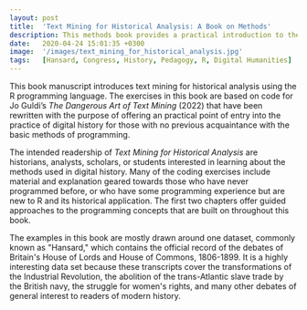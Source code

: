 ```yaml
---
layout: post
title:  'Text Mining for Historical Analysis: A Book on Methods'
description: This methods book provides a practical introduction to the R programming language for text mining historical records. And more than just a code cookbook, it offers a critical perspective to handling our human history. It is the companion guide to The Dangerous Art of Text Mining by Jo Guldi.
date:   2020-04-24 15:01:35 +0300
image:  '/images/text_mining_for_historical_analysis.jpg'
tags:   [Hansard, Congress, History, Pedagogy, R, Digital Humanities]
---
```


This book manuscript introduces text mining for historical analysis using the R programming language. The exercises in this book are based on code for Jo Guldi’s _The Dangerous Art of Text Mining_ (2022) that have been rewritten with the purpose of offering an practical point of entry into the practice of digital history for those with no previous acquaintance with the basic methods of programming.

The intended readership of _Text Mining for Historical Analysis_ are historians, analysts, scholars, or students interested in learning about the methods used in digital history. Many of the coding exercises include material and explanation geared towards those who have never programmed before, or who have some programming experience but are new to R and its historical application. The first two chapters offer guided approaches to the programming concepts that are built on throughout this book.

The examples in this book are mostly drawn around one dataset, commonly known as "Hansard," which contains the official record of the debates of Britain's House of Lords and House of Commons, 1806-1899. It is a highly interesting data set because these transcripts cover the transformations of the Industrial Revolution, the abolition of the trans-Atlantic slave trade by the British navy, the struggle for women's rights, and many other debates of general interest to readers of modern history. 
